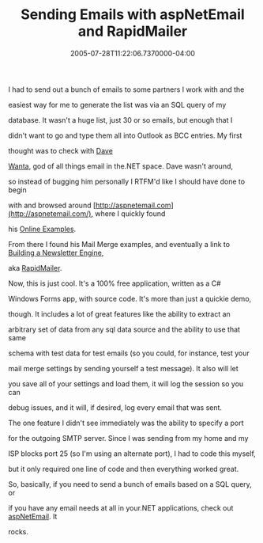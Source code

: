 ﻿---
title: Sending Emails with aspNetEmail and RapidMailer
date: "2005-07-28T11:22:06.7370000-04:00"
description: I had to send out a bunch of emails to some partners I work with
featuredImage: img/1899-featured.png
---

I had to send out a bunch of emails to some partners I work with and the

easiest way for me to generate the list was via an SQL query of my

database. It wasn't a huge list, just 30 or so emails, but enough that I

didn't want to go and type them all into Outlook as BCC entries. My first

thought was to check with [Dave](http://weblogs.asp.net/dwanta)

[](http://weblogs.asp.net/dwanta)

[Wanta](http://weblogs.asp.net/dwanta), god of all things email in the.NET space. Dave wasn't around,

so instead of bugging him personally I RTFM'd like I should have done to begin

with and browsed around [http://aspnetemail.com](http://aspnetemail.com/), where I quickly found

his [Online Examples](http://www.aspnetemail.com/examples.aspx).

From there I found his Mail Merge examples, and eventually a link to [Building a Newsletter Engine](http://www.aspnetemail.com/rapidmailer),

aka [RapidMailer](http://www.aspnetemail.com/rapidmailer).

Now, this is just cool. It's a 100% free application, written as a C#

Windows Forms app, with source code. It's more than just a quickie demo,

though. It includes a lot of great features like the ability to extract an

arbitrary set of data from any sql data source and the ability to use that same

schema with test data for test emails (so you could, for instance, test your

mail merge settings by sending yourself a test message). It also will let

you save all of your settings and load them, it will log the session so you can

debug issues, and it will, if desired, log every email that was sent.

The one feature I didn't see immediately was the ability to specify a port

for the outgoing SMTP server. Since I was sending from my home and my

ISP blocks port 25 (so I'm using an alternate port), I had to code this myself,

but it only required one line of code and then everything worked great.

So, basically, if you need to send a bunch of emails based on a SQL query, or

if you have any email needs at all in your.NET applications, check out [aspNetEmail](http://aspnetemail.com/). It

rocks.

